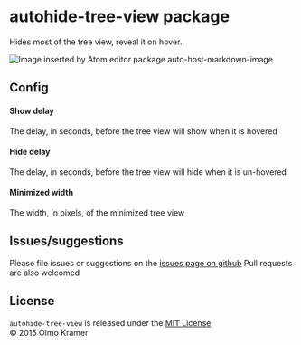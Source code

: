 # autohide-tree-view package

Hides most of the tree view, reveal it on hover.

![Image inserted by Atom editor package auto-host-markdown-image](https://raw.githubusercontent.com/olmokramer/atom-autohide-tree-view/master/images/screencast.gif)

## Config

#### Show delay

The delay, in seconds, before the tree view will show when it is hovered

#### Hide delay

The delay, in seconds, before the tree view will hide when it is un-hovered

#### Minimized width

The width, in pixels, of the minimized tree view

## Issues/suggestions

Please file issues or suggestions on the [issues page on github](https://github.com/olmokramer/autohide-tree-view/issues/new)
Pull requests are also welcomed

## License

`autohide-tree-view` is released under the [MIT License](LICENSE.md)<br>
&copy; 2015 Olmo Kramer